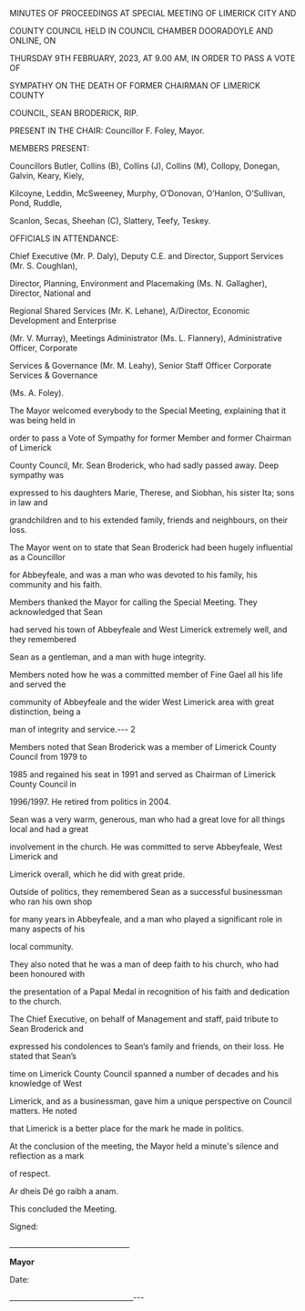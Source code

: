 MINUTES OF PROCEEDINGS AT SPECIAL MEETING OF LIMERICK CITY AND

COUNTY COUNCIL HELD IN COUNCIL CHAMBER DOORADOYLE AND ONLINE, ON

THURSDAY 9TH FEBRUARY, 2023, AT 9.00 AM, IN ORDER TO PASS A VOTE OF

SYMPATHY ON THE DEATH OF FORMER CHAIRMAN OF LIMERICK COUNTY

COUNCIL, SEAN BRODERICK, RIP.

PRESENT IN THE CHAIR: Councillor F. Foley, Mayor.

MEMBERS PRESENT:

Councillors Butler, Collins (B), Collins (J), Collins (M), Collopy, Donegan, Galvin, Keary, Kiely,

Kilcoyne, Leddin, McSweeney, Murphy, O’Donovan, O’Hanlon, O’Sullivan, Pond, Ruddle,

Scanlon, Secas, Sheehan (C), Slattery, Teefy, Teskey.

OFFICIALS IN ATTENDANCE:

Chief Executive (Mr. P. Daly), Deputy C.E. and Director, Support Services (Mr. S. Coughlan),

Director, Planning, Environment and Placemaking (Ms. N. Gallagher), Director, National and

Regional Shared Services (Mr. K. Lehane), A/Director, Economic Development and Enterprise

(Mr. V. Murray), Meetings Administrator (Ms. L. Flannery), Administrative Officer, Corporate

Services & Governance (Mr. M. Leahy), Senior Staff Officer Corporate Services & Governance

(Ms. A. Foley).

The Mayor welcomed everybody to the Special Meeting, explaining that it was being held in

order to pass a Vote of Sympathy for former Member and former Chairman of Limerick

County Council, Mr. Sean Broderick, who had sadly passed away. Deep sympathy was

expressed to his daughters Marie, Therese, and Siobhan, his sister Ita; sons in law and

grandchildren and to his extended family, friends and neighbours, on their loss.

The Mayor went on to state that Sean Broderick had been hugely influential as a Councillor

for Abbeyfeale, and was a man who was devoted to his family, his community and his faith.

Members thanked the Mayor for calling the Special Meeting. They acknowledged that Sean

had served his town of Abbeyfeale and West Limerick extremely well, and they remembered

Sean as a gentleman, and a man with huge integrity.

Members noted how he was a committed member of Fine Gael all his life and served the

community of Abbeyfeale and the wider West Limerick area with great distinction, being a

man of integrity and service.---
2

Members noted that Sean Broderick was a member of Limerick County Council from 1979 to

1985 and regained his seat in 1991 and served as Chairman of Limerick County Council in

1996/1997. He retired from politics in 2004.

Sean was a very warm, generous, man who had a great love for all things local and had a great

involvement in the church. He was committed to serve Abbeyfeale, West Limerick and

Limerick overall, which he did with great pride.

Outside of politics, they remembered Sean as a successful businessman who ran his own shop

for many years in Abbeyfeale, and a man who played a significant role in many aspects of his

local community.

They also noted that he was a man of deep faith to his church, who had been honoured with

the presentation of a Papal Medal in recognition of his faith and dedication to the church.

The Chief Executive, on behalf of Management and staff, paid tribute to Sean Broderick and

expressed his condolences to Sean’s family and friends, on their loss. He stated that Sean’s

time on Limerick County Council spanned a number of decades and his knowledge of West

Limerick, and as a businessman, gave him a unique perspective on Council matters. He noted

that Limerick is a better place for the mark he made in politics.

At the conclusion of the meeting, the Mayor held a minute's silence and reflection as a mark

of respect.

Ar dheis Dé go raibh a anam.

This concluded the Meeting.

Signed:

\_\_\_\_\_\_\_\_\_\_\_\_\_\_\_\_\_\_\_\_\_\_\_\_\_\_\_\_\_\_\_\_\_

**Mayor**

Date:

\_\_\_\_\_\_\_\_\_\_\_\_\_\_\_\_\_\_\_\_\_\_\_\_\_\_\_\_\_\_\_\_\_\_---
